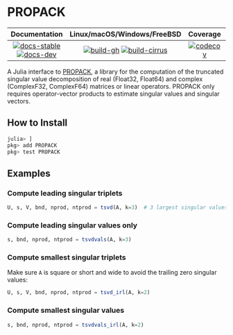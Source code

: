 # PROPACK

| **Documentation** | **Linux/macOS/Windows/FreeBSD** | **Coverage** | **DOI** |
|:-----------------:|:-------------------------------:|:------------:|:-------:|
| [![docs-stable][docs-stable-img]][docs-stable-url] [![docs-dev][docs-dev-img]][docs-dev-url] | [![build-gh][build-gh-img]][build-gh-url] [![build-cirrus][build-cirrus-img]][build-cirrus-url] | [![codecov][codecov-img]][codecov-url] | [![doi][doi-img]][doi-url] |

[docs-stable-img]: https://img.shields.io/badge/docs-stable-blue.svg
[docs-stable-url]: https://JuliaSmoothOptimizers.github.io/PROPACK.jl/stable
[docs-dev-img]: https://img.shields.io/badge/docs-dev-purple.svg
[docs-dev-url]: https://JuliaSmoothOptimizers.github.io/PROPACK.jl/dev
[build-gh-img]: https://github.com/JuliaSmoothOptimizers/PROPACK.jl/workflows/CI/badge.svg?branch=main
[build-gh-url]: https://github.com/JuliaSmoothOptimizers/PROPACK.jl/actions
[build-cirrus-img]: https://img.shields.io/cirrus/github/JuliaSmoothOptimizers/PROPACK.jl?logo=Cirrus%20CI
[build-cirrus-url]: https://cirrus-ci.com/github/JuliaSmoothOptimizers/PROPACK.jl
[codecov-img]: https://codecov.io/gh/JuliaSmoothOptimizers/PROPACK.jl/branch/main/graph/badge.svg
[codecov-url]: https://app.codecov.io/gh/JuliaSmoothOptimizers/PROPACK.jl
[doi-img]: https://img.shields.io/badge/DOI-10.5281%2Fzenodo.3572724-blue.svg
[doi-url]: https://doi.org/10.5281/zenodo.3572724

A Julia interface to [PROPACK](http://sun.stanford.edu/~rmunk/PROPACK), a library for the computation of the truncated singular value decomposition of real (Float32, Float64) and complex (ComplexF32, ComplexF64) matrices or linear operators.
PROPACK only requires operator-vector products to estimate singular values and singular vectors.

## How to Install

```julia
julia> ]
pkg> add PROPACK
pkg> test PROPACK
```

## Examples

### Compute leading singular triplets

```julia
U, s, V, bnd, nprod, ntprod = tsvd(A, k=3)  # 3 largest singular values and their singular vectors
```

### Compute leading singular values only

```julia
s, bnd, nprod, ntprod = tsvdvals(A, k=3)
```

### Compute smallest singular triplets

Make sure `A` is square or short and wide to avoid the trailing zero singular values:

```julia
U, s, V, bnd, nprod, ntprod = tsvd_irl(A, k=2)
```

### Compute smallest singular values

```julia
s, bnd, nprod, ntprod = tsvdvals_irl(A, k=2)
```
